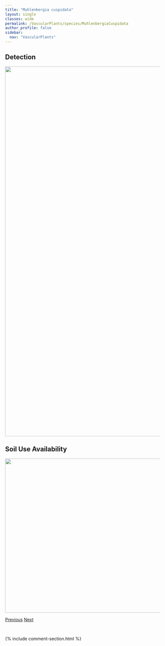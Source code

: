 ```yaml
---
title: "Muhlenbergia cuspidata"
layout: single
classes: wide
permalink: /VascularPlants/species/MuhlenbergiaCuspidata
author_profile: false
sidebar:
  nav: "VascularPlants"
---
```


<h2>Detection</h2>

<a href="https://drive.google.com/uc?export=view&id=1duNl5waj7BJLab5Tl3xyyIftD3-CJixN">
<img src="https://drive.google.com/uc?export=view&id=1duNl5waj7BJLab5Tl3xyyIftD3-CJixN" height = "1200" width = "800">
</a>


<h2>Soil Use Availability</h2>

<a href="https://drive.google.com/uc?export=view&id=1SmacWnfVd3AfyJ-nVGSZ2k-_tVng7as7">
<img src="https://drive.google.com/uc?export=view&id=1SmacWnfVd3AfyJ-nVGSZ2k-_tVng7as7" height = "500" width = "1000">
</a>


<a href="/DevelopmentWebsite/VascularPlants/species/MuhlenbergiaAsperifolia" class="pagination--pager" title="Muhlenbergia asperifolia">Previous</a> <a href="/DevelopmentWebsite/VascularPlants/species/MuhlenbergiaGlomerata" class="pagination--pager" title="Muhlenbergia glomerata">Next</a>

<p>&nbsp;</p>

{% include comment-section.html %}
